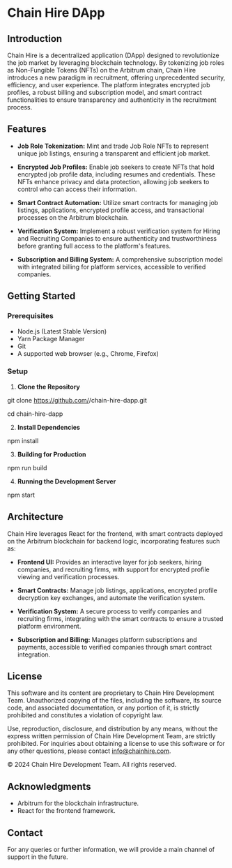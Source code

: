 # Chain Hire DApp

## Introduction

Chain Hire is a decentralized application (DApp) designed to revolutionize the job market by leveraging blockchain technology. By tokenizing job roles as Non-Fungible Tokens (NFTs) on the Arbitrum chain, Chain Hire introduces a new paradigm in recruitment, offering unprecedented security, efficiency, and user experience.  The platform integrates encrypted job profiles, a robust billing and subscription model, and smart contract functionalities to ensure transparency and authenticity in the recruitment process.

## Features

- **Job Role Tokenization:** Mint and trade Job Role NFTs to represent unique job listings, ensuring a transparent and efficient job market.

- **Encrypted Job Profiles:** Enable job seekers to create NFTs that hold encrypted job profile data, including resumes and credentials. These NFTs enhance privacy and data protection, allowing job seekers to control who can access their information.

- **Smart Contract Automation:** Utilize smart contracts for managing job listings, applications, encrypted profile access, and transactional processes on the Arbitrum blockchain.

- **Verification System:** Implement a robust verification system for Hiring and Recruiting Companies to ensure authenticity and trustworthiness before granting full access to the platform's features.

- **Subscription and Billing System:** A comprehensive subscription model with integrated billing for platform services, accessible to verified companies.

## Getting Started

### Prerequisites

- Node.js (Latest Stable Version)
- Yarn Package Manager
- Git
- A supported web browser (e.g., Chrome, Firefox)

### Setup

1. **Clone the Repository**

git clone https://github.com/<username>/chain-hire-dapp.git

cd chain-hire-dapp

2. **Install Dependencies**

npm install

3. **Building for Production**

npm run build

4. **Running the Development Server**

npm start

## Architecture

Chain Hire leverages React for the frontend, with smart contracts deployed on the Arbitrum blockchain for backend logic, incorporating features such as:

- **Frontend UI:** Provides an interactive layer for job seekers, hiring companies, and recruiting firms, with support for encrypted profile viewing and verification processes.

- **Smart Contracts:** Manage job listings, applications, encrypted profile decryption key exchanges, and automate the verification system.

- **Verification System:** A secure process to verify companies and recruiting firms, integrating with the smart contracts to ensure a trusted platform environment.

- **Subscription and Billing:** Manages platform subscriptions and payments, accessible to verified companies through smart contract integration.

## License

This software and its content are proprietary to Chain Hire Development Team. Unauthorized copying of the files, including the software, its source code, and associated documentation, or any portion of it, is strictly prohibited and constitutes a violation of copyright law.

Use, reproduction, disclosure, and distribution by any means, without the express written permission of Chain Hire Development Team, are strictly prohibited. For inquiries about obtaining a license to use this software or for any other questions, please contact info@chainhire.com.

© 2024 Chain Hire Development Team. All rights reserved.

## Acknowledgments

- Arbitrum for the blockchain infrastructure.
- React for the frontend framework.

## Contact

For any queries or further information, we will provide a main channel of support in the future.
